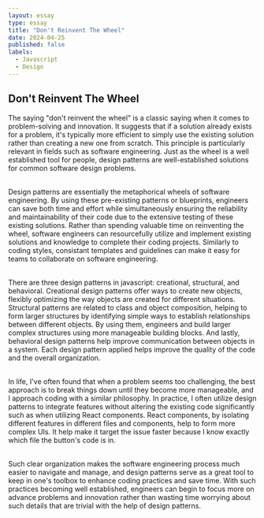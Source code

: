 ```yaml
---
layout: essay
type: essay
title: "Don't Reinvent The Wheel"
date: 2024-04-25
published: false
labels:
  - Javascript
  - Design
---
```

 
## Don't Reinvent The Wheel

The saying "don't reinvent the wheel" is a classic saying when it comes to problem-solving and innovation. It suggests that if a solution already exists for a problem, it's typically more efficient to simply use the existing solution rather than creating a new one from scratch. This principle is particularly relevant in fields such as software engineering. Just as the wheel is a well established tool for people, design patterns are well-established solutions for common software design problems.<br><br>

Design patterns are essentially the metaphorical wheels of software engineering. By using these pre-existing patterns or blueprints, engineers can save both time and effort while simultaneously ensuring the reliability and maintainability of their code due to the extensive testing of these existing solutions. Rather than spending valuable time on reinventing the wheel, software engineers can resourcefully utilize  and implement existing solutions and knowledge to complete their coding projects. Similarly to coding styles, consistant templates and guidelines can make it easy for teams to collaborate on software engineering.<br><br>

There are three design patterns in javascript: creational, structural, and behavioral. Creational design patterns offer ways to create new objects, flexibly optimizing the way objects are created for different situations. Structural patterns are related to class and object composition, helping to form larger structures by identifying simple ways to establish relationships between different objects. By using them, engineers and build larger complex structures using more manageable building blocks. And lastly, behavioral design patterns help improve communication between objects in a system. Each design pattern applied helps improve the quality of the code and the overall organization.<br><br>

In life, I've often found that when a problem seems too challenging, the best approach is to break things down until they become more manageable, and I approach coding with a similar philosophy. In practice, I often utilize design patterns to integrate features without altering the existing code significantly such as when utilizing React components. React components, by isolating different features in different files and components, help to form more complex UIs. It help make it target the issue faster because I know exactly which file the button's code is in.<br><br>

Such clear organization makes the software engineering process much easier to navigate and manage, and design patterns serve as a great tool to keep in one's toolbox to enhance coding practices and save time. With such practices becoming well established, engineers can begin to focus more on advance problems and innovation rather than wasting time worrying about such details that are trivial with the help of design patterns.                      
